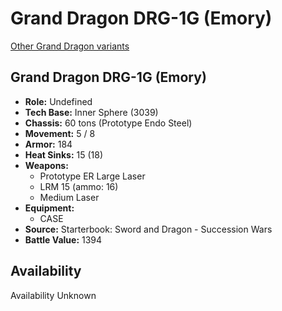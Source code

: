 # Grand Dragon DRG-1G (Emory)

[Other Grand Dragon variants](../grand_dragon.md)

## Grand Dragon DRG-1G (Emory)
- **Role:** Undefined
- **Tech Base:** Inner Sphere (3039)
- **Chassis:** 60 tons (Prototype Endo Steel)
- **Movement:** 5 / 8
- **Armor:** 184
- **Heat Sinks:** 15 (18)
- **Weapons:**
  - Prototype ER Large Laser
  - LRM 15 (ammo: 16)
  - Medium Laser
- **Equipment:**
  - CASE
- **Source:** Starterbook: Sword and Dragon - Succession Wars
- **Battle Value:** 1394

## Availability

Availability Unknown

